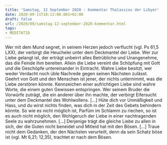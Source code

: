 ```yaml
---
title: 'Samstag, 12 September 2020 : Kommentar Thalassios der Libyer'
date: 2020-09-11T18:13:00.001+02:00
draft: false
url: /2020/09/samstag-12-september-2020-kommentar.html
tags: 
- MEDITATIO
---
```


Wer mit dem Mund segnet, in seinem Herzen jedoch verflucht (vgl. Ps 61,5 LXX), der verbirgt die Heuchelei unter dem Deckmantel der Liebe. Wer zur Liebe gelangt ist, der erträgt unbeirrt alles Betrübliche und Unangenehme, das die Feinde ihm bereiten. Allein die Liebe vereint die Schöpfung mit Gott und die Geschöpfe untereinander in Eintracht. Wahre Liebe besitzt, wer weder Verdacht noch üble Nachrede gegen seinen Nächsten zulässt. Geehrt von Gott und den Menschen ist jener, der nichts unternimmt, was die Liebe zerstören könnte. Kennzeichen einer aufrichtigen Liebe sind wahre Worte, die einem guten Gewissen entspringen. Wer seinem Bruder die Vorwürfe zuträgt, die ein anderer über ihn machte, der verbirgt Eifersucht unter dem Deckmantel des Wohlwollens. \[…\] Hüte dich vor Unmäßigkeit und Hass, und du wirst nichts finden, was dich in der Zeit des Gebets behindern könnte. So wie es nicht möglich ist, Parfüm im Schlamm zu riechen, so ist es auch nicht möglich, den Wohlgeruch der Liebe in einer nachtragenden Seele zu wahrzunehmen. \[…\] Derjenige trägt die gleiche Liebe zu allen in sich, der die Guten nicht beneidet und Mitleid hat mit den Bösen. \[…\] Traue nicht dem Gedanken, der den Nächsten verurteilt, denn da sein Schatz böse ist (vgl. Mt 6,21; 12,35), trachtet er nach dem Bösen.